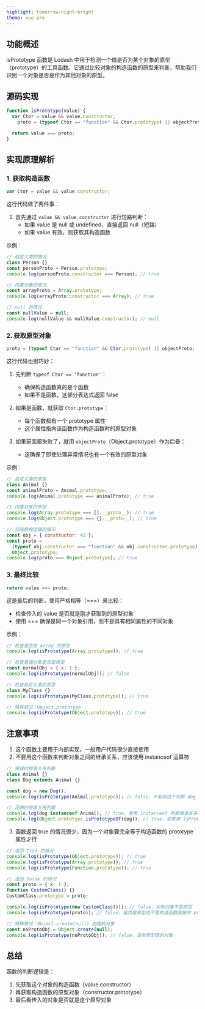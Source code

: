 ```yaml
---
highlight: tomorrow-night-bright
theme: vue-pro
---
```


## 功能概述

isPrototype 函数是 Lodash 中用于检测一个值是否为某个对象的原型（prototype）的工具函数。它通过比较对象的构造函数的原型来判断，帮助我们识别一个对象是否是作为其他对象的原型。

## 源码实现

```js
function isPrototype(value) {
  var Ctor = value && value.constructor,
    proto = (typeof Ctor == "function" && Ctor.prototype) || objectProto;

  return value === proto;
}
```

## 实现原理解析

### 1. 获取构造函数

```js
var Ctor = value && value.constructor;
```

这行代码做了两件事：

1. 首先通过 `value && value.constructor` 进行短路判断：
   - 如果 value 是 null 或 undefined，直接返回 null（短路）
   - 如果 value 有效，则获取其构造函数

示例：

```js
// 自定义类的情况
class Person {}
const personProto = Person.prototype;
console.log(personProto.constructor === Person); // true

// 内置对象的情况
const arrayProto = Array.prototype;
console.log(arrayProto.constructor === Array); // true

// null 的情况
const nullValue = null;
console.log(nullValue && nullValue.constructor); // null
```

### 2. 获取原型对象

```js
proto = (typeof Ctor == "function" && Ctor.prototype) || objectProto;
```

这行代码也很巧妙：

1. 先判断 `typeof Ctor == 'function'`：

   - 确保构造函数真的是个函数
   - 如果不是函数，这部分表达式返回 false

2. 如果是函数，就获取 `Ctor.prototype`：

   - 每个函数都有一个 prototype 属性
   - 这个属性指向该函数作为构造函数时的原型对象

3. 如果前面都失败了，就用 `objectProto`（Object.prototype）作为后备：
   - 这确保了即使处理异常情况也有一个有效的原型对象

示例：

```js
// 自定义类的原型
class Animal {}
const animalProto = Animal.prototype;
console.log(Animal.prototype === animalProto); // true

// 内置对象的原型
console.log(Array.prototype === [].__proto__); // true
console.log(Object.prototype === {}.__proto__); // true

// 非函数构造器的情况
const obj = { constructor: 42 };
const proto =
  (typeof obj.constructor === "function" && obj.constructor.prototype) ||
  Object.prototype;
console.log(proto === Object.prototype); // true
```

### 3. 最终比较

```js
return value === proto;
```

这是最后的判断，使用严格相等（===）来比较：

- 检查传入的 value 是否就是刚才获取到的原型对象
- 使用 === 确保是同一个对象引用，而不是具有相同属性的不同对象

示例：

```js
// 检查是否是 Array 的原型
console.log(isPrototype(Array.prototype)); // true

// 检查普通对象是否是原型
const normalObj = { x: 1 };
console.log(isPrototype(normalObj)); // false

// 检查自定义类的原型
class MyClass {}
console.log(isPrototype(MyClass.prototype)); // true

// 特殊情况：Object.prototype
console.log(isPrototype(Object.prototype)); // true
```

## 注意事项

1. 这个函数主要用于内部实现，一般用户代码很少直接使用
2. 不要用这个函数来判断对象之间的继承关系，应该使用 instanceof 运算符

```js
// 错误的继承关系判断
class Animal {}
class Dog extends Animal {}

const dog = new Dog();
console.log(isPrototype(Animal.prototype)); // false，不能用这个判断 dog 是否继承自 Animal

// 正确的继承关系判断
console.log(dog instanceof Animal); // true，使用 instanceof 判断继承关系
console.log(Object.prototype.isPrototypeOf(dog)); // true，或使用 isPrototypeOf 方法
```

3. 函数返回 true 的情况很少，因为一个对象要完全等于构造函数的 prototype 属性才行

```js
// 返回 true 的情况
console.log(isPrototype(Object.prototype)); // true
console.log(isPrototype(Array.prototype)); // true
console.log(isPrototype(Function.prototype)); // true

// 返回 false 的情况
const proto = { x: 1 };
function CustomClass() {}
CustomClass.prototype = proto;

console.log(isPrototype(new CustomClass())); // false，实例对象不是原型
console.log(isPrototype(proto)); // false，虽然是原型但不是构造函数直接的 prototype

// 特殊情况：Object.create(null) 创建的对象
const noProtoObj = Object.create(null);
console.log(isPrototype(noProtoObj)); // false，没有原型链的对象
```

## 总结

函数的判断逻辑是：

1. 先获取这个对象的构造函数（value.constructor）
2. 再获取构造函数的原型对象（constructor.prototype）
3. 最后看传入的对象是否就是这个原型对象
